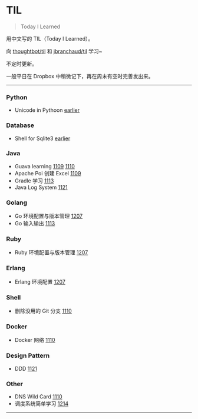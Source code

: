 # TIL

> Today I Learned

用中文写的 TIL（Today I Learned）。

向 [thoughtbot/til](https://github.com/thoughtbot/til) 和  [jbranchaud/til](https://github.com/jbranchaud/til) 学习~

不定时更新。

一般平日在 Dropbox 中稍微记下，再在周末有空时完善发出来。

---

### Python

- Unicode in Pythoon [earlier](./earlier/unicode-in-python.md)


### Database

- Shell for Sqlite3 [earlier](./earlier/shell-for-sqlite3.md)


### Java

- Guava learning [1109](./2017/1109-Java-Excel,Guava-1.md) [1110](./2017/1110-Guava-2,Git-branch,Docker-network,DNS-Wildcard.md)
- Apache Poi 创建 Excel [1109](./2017/1109-Java-Excel,Guava-1.md)
- Gradle 学习 [1113](./2017/1113-Gradle,Go.md)
- Java Log System [1121](./2017/1121-DDD,Java-Log-System.md)

### Golang

- Go 环境配置与版本管理 [1207](./2017/1207-Go,Ruby,Erlang-Environment.md)
- Go 输入输出 [1113](./2017/1113-Gradle,Go.md)

### Ruby

- Ruby 环境配置与版本管理 [1207](./2017/1207-Go,Ruby,Erlang-Environment.md)

### Erlang

- Erlang 环境配置 [1207](./2017/1207-Go,Ruby,Erlang-Environment.md)

### Shell

- 删除没用的 Git 分支 [1110](./2017/1110-Guava-2,Git-branch,Docker-network,DNS-Wildcard.md)

### Docker

- Docker 网络 [1110](./2017/1110-Guava-2,Git-branch,Docker-network,DNS-Wildcard.md)

### Design Pattern

- DDD [1121](./2017/1121-DDD,Java-Log-System.md)

### Other

- DNS Wild Card [1110](./2017/1110-Guava-2,Git-branch,Docker-network,DNS-Wildcard.md)
- 调度系统简单学习 [1214](./2017/1214-workflow-system-learning.md)

---


